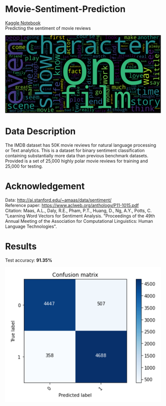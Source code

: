 # Movie-Sentiment-Prediction
[Kaggle Notebook](https://www.kaggle.com/ushashwat/movie-sentiment-prediction) </br>
Predicting the sentiment of movie reviews </br>


![Error!](https://github.com/ushashwat/Movie-Sentiment-Prediction/blob/master/word_cloud.png) </br>

# Data Description
The IMDB dataset has 50K movie reviews for natural language processing or Text analytics. This is a dataset for binary sentiment classification containing substantially more data than previous benchmark datasets. Provided is a set of 25,000 highly polar movie reviews for training and 25,000 for testing. </br>


# Acknowledgement
Data: http://ai.stanford.edu/~amaas/data/sentiment/ </br>
Reference paper: https://www.aclweb.org/anthology/P11-1015.pdf </br>
Citation: Maas, A.L., Daly, R.E., Pham, P.T., Huang, D., Ng, A.Y., Potts, C. "Learning Word Vectors for Sentiment Analysis. "Proceedings of the 49th Annual Meeting of the Association for Computational Linguistics: Human Language Technologies". </br>


# Results
Test accuracy: **91.35%** </br>


![Error!](https://github.com/ushashwat/Movie-Sentiment-Prediction/blob/master/confusion_matrix.png)
